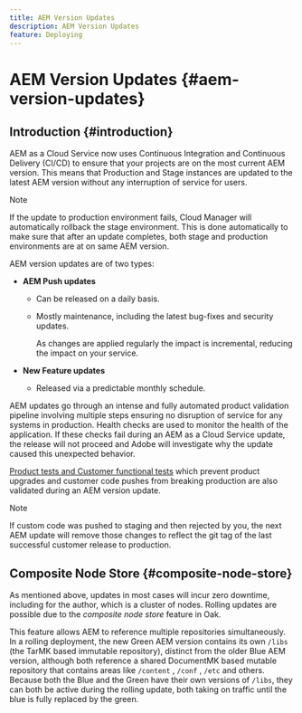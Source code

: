 ```yaml
---
title: AEM Version Updates
description: AEM Version Updates 
feature: Deploying
---
```


# AEM Version Updates {#aem-version-updates}

## Introduction {#introduction}

AEM as a Cloud Service now uses Continuous Integration and Continuous Delivery (CI/CD) to ensure  that your projects are on the most current AEM version. This means that Production and Stage instances are updated to the latest AEM version without any interruption of service for users. 

>[!NOTE]
>If the update to production environment fails, Cloud Manager will automatically rollback the stage environment. This is done automatically to make sure that after an update completes, both stage and production environments are at on same AEM version.
 
AEM version updates are of two types:

* **AEM Push updates**

   * Can be released on a daily basis.

   * Mostly maintenance, including the latest bug-fixes and security updates.

     As changes are applied regularly the impact is incremental, reducing the impact on your service.

* **New Feature updates**

   * Released via a predictable monthly schedule.

AEM updates go through an intense and fully automated product validation pipeline involving multiple steps ensuring no disruption of service for any systems in production. Health checks are used to monitor the health of the application. If these checks fail during an AEM as a Cloud Service update, the release will not proceed and Adobe will investigate why the update caused this unexpected behavior. 

[Product tests and Customer functional tests](https://docs.adobe.com/content/help/en/experience-manager-cloud-service/implementing/developing/understand-test-results.html#functional-testing) which prevent product upgrades and customer code pushes from breaking production are also validated during an AEM version update.

>[!NOTE]
>
>If custom code was pushed to staging and then rejected by you, the next AEM update will remove those changes to reflect the git tag of the last successful customer release to production.

## Composite Node Store {#composite-node-store}

As mentioned above, updates in most cases will incur zero downtime, including for the author, which is a cluster of nodes. Rolling updates are possible due to the *composite node store* feature in Oak. 

This feature allows AEM to reference multiple repositories simultaneously. In a rolling deployment, the new Green AEM version contains its own `/libs` (the TarMK based immutable repository), distinct from the older Blue AEM version, although both reference a shared DocumentMK based mutable repository that contains areas like `/content` , `/conf` , `/etc` and others. Because both the Blue and the Green have their own versions of `/libs`, they can both be active during the rolling update, both taking on traffic until the blue is fully replaced by the green.
 
